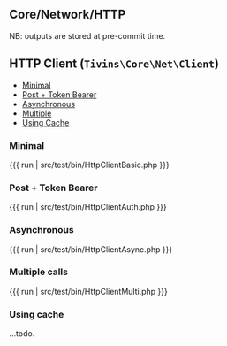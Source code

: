 

## Core/Network/HTTP

NB: outputs are stored at pre-commit time.

## HTTP Client (`Tivins\Core\Net\Client`)

* [Minimal](#minimal)
* [Post + Token Bearer](#post--token-bearer)
* [Asynchronous](#asynchronous)
* [Multiple](#multiple-calls)
* [Using Cache](#using-cache)


### Minimal

{{{ run | src/test/bin/HttpClientBasic.php }}}

### Post + Token Bearer

{{{ run | src/test/bin/HttpClientAuth.php }}}

### Asynchronous

{{{ run | src/test/bin/HttpClientAsync.php }}}

### Multiple calls

{{{ run | src/test/bin/HttpClientMulti.php }}}

### Using cache

...todo.